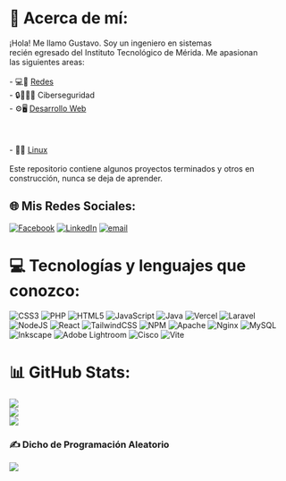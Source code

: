 # 💫 Acerca de mí:
¡Hola! Me llamo Gustavo. Soy un ingeniero en sistemas<br>recién egresado del Instituto Tecnológico de Mérida. Me apasionan<br>las siguientes areas:<br><br>- 💻🛜 [Redes](https://github.com/GusRosR/Redes)<br>- 🔒🧑🏻‍💻 Ciberseguridad<br>- ⚙️🖥️ [Desarrollo Web](https://github.com/GusRosR/Desarrollo-Web)<br><br> <br><br>- 🐧🔧 [Linux](https://github.com/GusRosR/Linux)<br><br>Este repositorio contiene algunos proyectos terminados y otros en<br>construcción, nunca se deja de aprender.


## 🌐 Mis Redes Sociales:
[![Facebook](https://img.shields.io/badge/Facebook-%231877F2.svg?logo=Facebook&logoColor=white)](https://www.facebook.com/daniel.atlas.106) [![LinkedIn](https://img.shields.io/badge/LinkedIn-%230077B5.svg?logo=linkedin&logoColor=white)](https://linkedin.com/in/gustavo-rosas-ricalde) [![email](https://img.shields.io/badge/Email-D14836?logo=gmail&logoColor=white)](mailto:gus.rosas.ricalde@gmail.com) 

# 💻 Tecnologías y lenguajes que conozco:
![CSS3](https://img.shields.io/badge/css3-%231572B6.svg?style=for-the-badge&logo=css3&logoColor=white) ![PHP](https://img.shields.io/badge/php-%23777BB4.svg?style=for-the-badge&logo=php&logoColor=white) ![HTML5](https://img.shields.io/badge/html5-%23E34F26.svg?style=for-the-badge&logo=html5&logoColor=white) ![JavaScript](https://img.shields.io/badge/javascript-%23323330.svg?style=for-the-badge&logo=javascript&logoColor=%23F7DF1E) ![Java](https://img.shields.io/badge/java-%23ED8B00.svg?style=for-the-badge&logo=openjdk&logoColor=white) ![Vercel](https://img.shields.io/badge/vercel-%23000000.svg?style=for-the-badge&logo=vercel&logoColor=white) ![Laravel](https://img.shields.io/badge/laravel-%23FF2D20.svg?style=for-the-badge&logo=laravel&logoColor=white) ![NodeJS](https://img.shields.io/badge/node.js-6DA55F?style=for-the-badge&logo=node.js&logoColor=white) ![React](https://img.shields.io/badge/react-%2320232a.svg?style=for-the-badge&logo=react&logoColor=%2361DAFB) ![TailwindCSS](https://img.shields.io/badge/tailwindcss-%2338B2AC.svg?style=for-the-badge&logo=tailwind-css&logoColor=white) ![NPM](https://img.shields.io/badge/NPM-%23CB3837.svg?style=for-the-badge&logo=npm&logoColor=white) ![Apache](https://img.shields.io/badge/apache-%23D42029.svg?style=for-the-badge&logo=apache&logoColor=white) ![Nginx](https://img.shields.io/badge/nginx-%23009639.svg?style=for-the-badge&logo=nginx&logoColor=white) ![MySQL](https://img.shields.io/badge/mysql-4479A1.svg?style=for-the-badge&logo=mysql&logoColor=white) ![Inkscape](https://img.shields.io/badge/Inkscape-e0e0e0?style=for-the-badge&logo=inkscape&logoColor=080A13) ![Adobe Lightroom](https://img.shields.io/badge/Adobe%20Lightroom-31A8FF.svg?style=for-the-badge&logo=Adobe%20Lightroom&logoColor=white) ![Cisco](https://img.shields.io/badge/cisco-%23049fd9.svg?style=for-the-badge&logo=cisco&logoColor=black) ![Vite](https://img.shields.io/badge/vite-%23646CFF.svg?style=for-the-badge&logo=vite&logoColor=white)
# 📊 GitHub Stats:
![](https://github-readme-stats.vercel.app/api?username=GusRosR&theme=dark&hide_border=false&include_all_commits=false&count_private=false)<br/>
![](https://nirzak-streak-stats.vercel.app/?user=GusRosR&theme=dark&hide_border=false)<br/>
![](https://github-readme-stats.vercel.app/api/top-langs/?username=GusRosR&theme=dark&hide_border=false&include_all_commits=false&count_private=false&layout=compact)

### ✍️ Dicho de Programación Aleatorio
![](https://quotes-github-readme.vercel.app/api?type=horizontal&theme=radical)

<!-- Proudly created with GPRM ( https://gprm.itsvg.in ) -->
